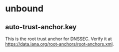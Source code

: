 # unbound

## auto-trust-anchor.key

This is the root trust anchor for DNSSEC. Verify it at https://data.iana.org/root-anchors/root-anchors.xml.
